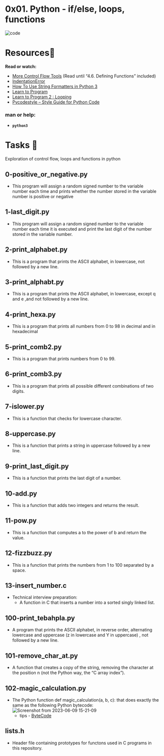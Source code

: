 # 0x01. Python - if/else, loops, functions
![code](https://github.com/elyse502/alx-higher_level_programming/assets/125453474/bc5ca824-88ef-4f89-bb85-b089d8a8315c)

# Resources🧵
**Read or watch:**
* [More Control Flow Tools](https://docs.python.org/3/tutorial/controlflow.html) (Read until “4.6. Defining Functions” included)
* [IndentationError](https://www.youtube.com/watch?v=1QXOd2ZQs-Q)
* [How To Use String Formatters in Python 3](https://www.digitalocean.com/community/tutorials/how-to-use-string-formatters-in-python-3)
* [Learn to Program](https://www.youtube.com/playlist?list=PLGLfVvz_LVvTn3cK5e6LjhgGiSeVlIRwt)
* [Learn to Program 2 : Looping](https://www.youtube.com/playlist?list=PLGLfVvz_LVvTn3cK5e6LjhgGiSeVlIRwt)
* [Pycodestyle – Style Guide for Python Code](https://pypi.org/project/pycodestyle/)
### man or help:
* **`python3`**
# Tasks 📃
Exploration of control flow, loops and functions in python

## 0-positive_or_negative.py
  * This program will assign a random signed number to the variable number each time and prints whether the number stored in the variable number is positive or negative

## 1-last_digit.py
  * This program will assign a random signed number to the variable number each time it is executed and print the last digit of the number stored in the variable number.

## 2-print_alphabet.py
  * This is a program that prints the ASCII alphabet, in lowercase, not followed by a new line.

## 3-print_alphabt.py
  * This is a program that prints the ASCII alphabet, in lowercase, except q and e ,and not followed by a new line.

## 4-print_hexa.py
  * This is a program that prints all numbers from 0 to 98 in decimal and in hexadecimal

## 5-print_comb2.py
  * This is a program that prints numbers from 0 to 99.

## 6-print_comb3.py
  * This is a program that prints all possible different combinations of two digits.

## 7-islower.py
  * This is a function that checks for lowercase character.

## 8-uppercase.py
  * This is a function that prints a string in uppercase followed by a new line.

## 9-print_last_digit.py
  * This is a function that prints the last digit of a number.

## 10-add.py
  * This is a function that adds two integers and returns the result.

## 11-pow.py
  * This is a function that computes a to the power of b and return the value.

## 12-fizzbuzz.py
  * This is a function that prints the numbers from 1 to 100 separated by a space.

## 13-insert_number.c
  * Technical interview preparation:
    * A function in C that inserts a number into a sorted singly linked list.

## 100-print_tebahpla.py
  * A program that prints the ASCII alphabet, in reverse order, alternating lowercase and uppercase (z in lowercase and Y in uppercase) , not followed by a new line.

## 101-remove_char_at.py
  * A function that creates a copy of the string, removing the character at the position n (not the Python way, the “C array index”).

## 102-magic_calculation.py
  * The Python function def magic_calculation(a, b, c): that does exactly the same as the following Python bytecode:
    ![Screenshot from 2023-06-09 15-21-09](https://github.com/elyse502/alx-higher_level_programming/assets/125453474/9cc7b6a4-ddb9-4e63-ad18-b3531135047d)
    * tips - [ByteCode](https://docs.python.org/3.4/library/dis.html)


## lists.h
  * Header file containing prototypes for functons used in C programs in this repository.
